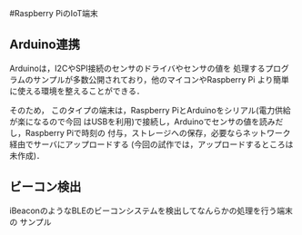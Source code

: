 
#Raspberry PiのIoT端末


## Arduino連携

Arduinoは，I2CやSPI接続のセンサのドライバやセンサの値を
処理するプログラムのサンプルが多数公開されており，他のマイコンやRaspberry Pi
より簡単に使える環境を整えることができる．

そのため，
このタイプの端末は，Raspberry PiとArduinoをシリアル(電力供給が楽になるので今回
はUSBを利用)で接続し，Arduinoでセンサの値を読みだし，Raspberry Piで時刻の
付与，ストレージへの保存，必要ならネットワーク経由でサーバにアップロードする
(今回の試作では，アップロードするところは未作成)．

## ビーコン検出

iBeaconのようなBLEのビーコンシステムを検出してなんらかの処理を行う端末の
サンプル


